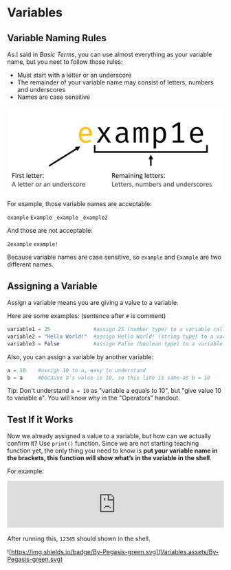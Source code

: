 # Variables

## Variable Naming Rules

As I said in *Basic Terms*, you can use almost everything as your variable name, but you neet to follow those rules:

- Must start with a letter or an underscore
- The remainder of your variable name may consist of letters, numbers and underscores
- Names are case sensitive

![examp1e](Variables.assets/examp1e.png)

For example, those variable names are acceptable:

`example` `Example` `_example` `_example2`

And those are not acceptable:

`2example` `example!` 

Because variable names are case sensitive, so `example` and `Example` are two different names.

## Assigning a Variable

Assign a variable means you are giving a value to a variable.

Here are some examples: (sentence after `#` is comment)

```python
variable1 = 25              #assign 25 (number type) to a variable called variable1
variable2 = "Hello World!"  #assign Hello World! (string type) to a variable called variable2
variable3 = False           #assign False (boolean type) to a variable called variable3
```

Also, you can assign a variable by another variable:

```python
a = 10    #assign 10 to a, easy to understand
b = a     #because a's value is 10, so this line is same as b = 10
```

Tip: Don't understand `a = 10` as "variable a equals to 10", but "give value 10 to variable a". You will know why in the "Operators" handout.

## Test If it Works

Now we already assigned a value to a variable, but how can we actually confirm it? Use `print()` function. Since we are not starting teaching function yet, the only thing you need to know is **put your variable name in the brackets, this function will show what’s in the variable in the shell**.

For example:

<iframe src="https://test.pegasis.site/python/editor.html?fileName=1559006079" width="100%" height="109px" frameborder="0" marginwidth="0" marginheight="0" allowfullscreen></iframe>

After running this, `12345` should shown in the shell.

![https://img.shields.io/badge/By-Pegasis-green.svg](Variables.assets/By-Pegasis-green.svg)